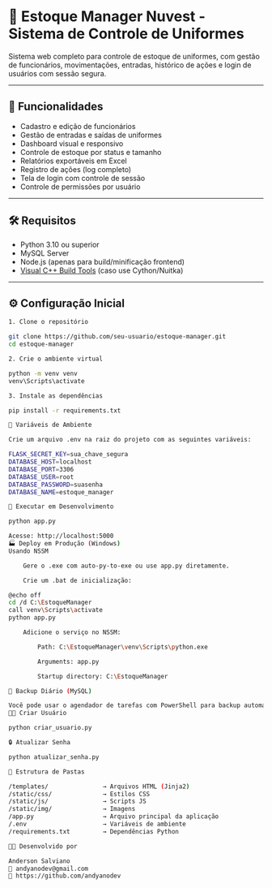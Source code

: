 # 🧥 Estoque Manager Nuvest - Sistema de Controle de Uniformes

Sistema web completo para controle de estoque de uniformes, com gestão de funcionários, movimentações, entradas, histórico de ações e login de usuários com sessão segura.

---

## 🚀 Funcionalidades

- Cadastro e edição de funcionários
- Gestão de entradas e saídas de uniformes
- Dashboard visual e responsivo
- Controle de estoque por status e tamanho
- Relatórios exportáveis em Excel
- Registro de ações (log completo)
- Tela de login com controle de sessão
- Controle de permissões por usuário

---

## 🛠️ Requisitos

- Python 3.10 ou superior
- MySQL Server
- Node.js (apenas para build/minificação frontend)
- [Visual C++ Build Tools](https://visualstudio.microsoft.com/visual-cpp-build-tools/) (caso use Cython/Nuitka)

---

## ⚙️ Configuração Inicial

```bash
1. Clone o repositório

git clone https://github.com/seu-usuario/estoque-manager.git
cd estoque-manager

2. Crie o ambiente virtual

python -m venv venv
venv\Scripts\activate

3. Instale as dependências

pip install -r requirements.txt

🔐 Variáveis de Ambiente

Crie um arquivo .env na raiz do projeto com as seguintes variáveis:

FLASK_SECRET_KEY=sua_chave_segura
DATABASE_HOST=localhost
DATABASE_PORT=3306
DATABASE_USER=root
DATABASE_PASSWORD=suasenha
DATABASE_NAME=estoque_manager

🧪 Executar em Desenvolvimento

python app.py

Acesse: http://localhost:5000
🏭 Deploy em Produção (Windows)
Usando NSSM

    Gere o .exe com auto-py-to-exe ou use app.py diretamente.

    Crie um .bat de inicialização:

@echo off
cd /d C:\EstoqueManager
call venv\Scripts\activate
python app.py

    Adicione o serviço no NSSM:

        Path: C:\EstoqueManager\venv\Scripts\python.exe

        Arguments: app.py

        Startup directory: C:\EstoqueManager

💾 Backup Diário (MySQL)

Você pode usar o agendador de tarefas com PowerShell para backup automático. Exemplo de script disponível em /scripts/backup_mysql.ps1.
👨‍💻 Criar Usuário

python criar_usuario.py

🔒 Atualizar Senha

python atualizar_senha.py

📁 Estrutura de Pastas

/templates/               → Arquivos HTML (Jinja2)
/static/css/              → Estilos CSS
/static/js/               → Scripts JS
/static/img/              → Imagens
/app.py                   → Arquivo principal da aplicação
/.env                     → Variáveis de ambiente
/requirements.txt         → Dependências Python

👨‍💼 Desenvolvido por

Anderson Salviano
📧 andyanodev@gmail.com
🔗 https://github.com/andyanodev
